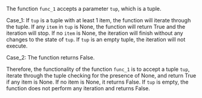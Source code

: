 The function `func_1` accepts a parameter `tup`, which is a tuple. 

Case_1: If `tup` is a tuple with at least 1 item, the function will iterate through the tuple. If any `item` in `tup` is None, the function will return True and the iteration will stop. If no `item` is None, the iteration will finish without any changes to the state of `tup`. If `tup` is an empty tuple, the iteration will not execute.

Case_2: The function returns False.

Therefore, the functionality of the function `func_1` is to accept a tuple `tup`, iterate through the tuple checking for the presence of None, and return True if any item is None. If no item is None, it returns False. If `tup` is empty, the function does not perform any iteration and returns False.